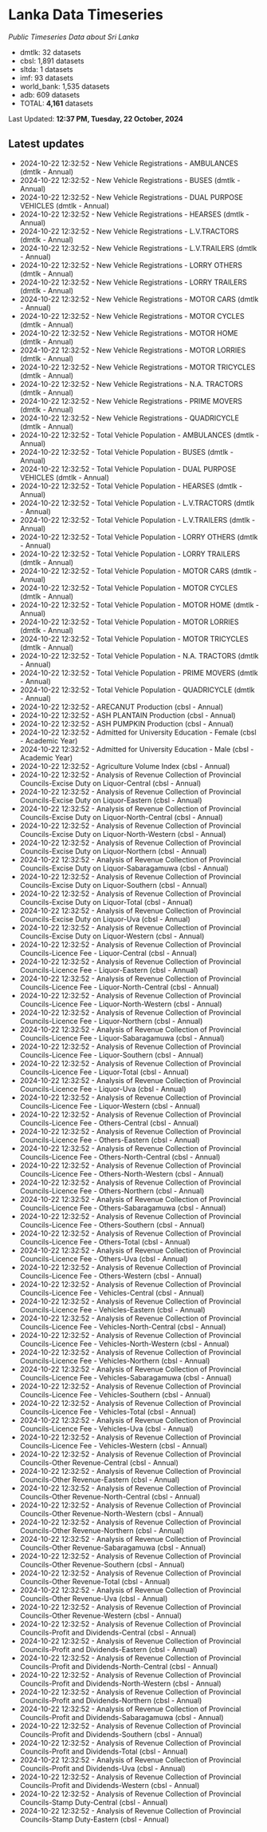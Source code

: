 # Lanka Data Timeseries
*Public Timeseries Data about Sri Lanka*

* dmtlk: 32 datasets
* cbsl: 1,891 datasets
* sltda: 1 datasets
* imf: 93 datasets
* world_bank: 1,535 datasets
* adb: 609 datasets
* TOTAL: **4,161** datasets

Last Updated: **12:37 PM, Tuesday, 22 October, 2024**

## Latest updates

* 2024-10-22 12:32:52 - New Vehicle Registrations - AMBULANCES (dmtlk - Annual)
* 2024-10-22 12:32:52 - New Vehicle Registrations - BUSES (dmtlk - Annual)
* 2024-10-22 12:32:52 - New Vehicle Registrations - DUAL PURPOSE VEHICLES (dmtlk - Annual)
* 2024-10-22 12:32:52 - New Vehicle Registrations - HEARSES (dmtlk - Annual)
* 2024-10-22 12:32:52 - New Vehicle Registrations - L.V.TRACTORS (dmtlk - Annual)
* 2024-10-22 12:32:52 - New Vehicle Registrations - L.V.TRAILERS (dmtlk - Annual)
* 2024-10-22 12:32:52 - New Vehicle Registrations - LORRY OTHERS (dmtlk - Annual)
* 2024-10-22 12:32:52 - New Vehicle Registrations - LORRY TRAILERS (dmtlk - Annual)
* 2024-10-22 12:32:52 - New Vehicle Registrations - MOTOR CARS (dmtlk - Annual)
* 2024-10-22 12:32:52 - New Vehicle Registrations - MOTOR CYCLES (dmtlk - Annual)
* 2024-10-22 12:32:52 - New Vehicle Registrations - MOTOR HOME (dmtlk - Annual)
* 2024-10-22 12:32:52 - New Vehicle Registrations - MOTOR LORRIES (dmtlk - Annual)
* 2024-10-22 12:32:52 - New Vehicle Registrations - MOTOR TRICYCLES (dmtlk - Annual)
* 2024-10-22 12:32:52 - New Vehicle Registrations - N.A. TRACTORS (dmtlk - Annual)
* 2024-10-22 12:32:52 - New Vehicle Registrations - PRIME MOVERS (dmtlk - Annual)
* 2024-10-22 12:32:52 - New Vehicle Registrations - QUADRICYCLE (dmtlk - Annual)
* 2024-10-22 12:32:52 - Total Vehicle Population - AMBULANCES (dmtlk - Annual)
* 2024-10-22 12:32:52 - Total Vehicle Population - BUSES (dmtlk - Annual)
* 2024-10-22 12:32:52 - Total Vehicle Population - DUAL PURPOSE VEHICLES (dmtlk - Annual)
* 2024-10-22 12:32:52 - Total Vehicle Population - HEARSES (dmtlk - Annual)
* 2024-10-22 12:32:52 - Total Vehicle Population - L.V.TRACTORS (dmtlk - Annual)
* 2024-10-22 12:32:52 - Total Vehicle Population - L.V.TRAILERS (dmtlk - Annual)
* 2024-10-22 12:32:52 - Total Vehicle Population - LORRY OTHERS (dmtlk - Annual)
* 2024-10-22 12:32:52 - Total Vehicle Population - LORRY TRAILERS (dmtlk - Annual)
* 2024-10-22 12:32:52 - Total Vehicle Population - MOTOR CARS (dmtlk - Annual)
* 2024-10-22 12:32:52 - Total Vehicle Population - MOTOR CYCLES (dmtlk - Annual)
* 2024-10-22 12:32:52 - Total Vehicle Population - MOTOR HOME (dmtlk - Annual)
* 2024-10-22 12:32:52 - Total Vehicle Population - MOTOR LORRIES (dmtlk - Annual)
* 2024-10-22 12:32:52 - Total Vehicle Population - MOTOR TRICYCLES (dmtlk - Annual)
* 2024-10-22 12:32:52 - Total Vehicle Population - N.A. TRACTORS (dmtlk - Annual)
* 2024-10-22 12:32:52 - Total Vehicle Population - PRIME MOVERS (dmtlk - Annual)
* 2024-10-22 12:32:52 - Total Vehicle Population - QUADRICYCLE (dmtlk - Annual)
* 2024-10-22 12:32:52 - ARECANUT Production (cbsl - Annual)
* 2024-10-22 12:32:52 - ASH PLANTAIN Production (cbsl - Annual)
* 2024-10-22 12:32:52 - ASH PUMPKIN Production (cbsl - Annual)
* 2024-10-22 12:32:52 - Admitted for University Education - Female (cbsl - Academic Year)
* 2024-10-22 12:32:52 - Admitted for University Education - Male (cbsl - Academic Year)
* 2024-10-22 12:32:52 - Agriculture Volume Index (cbsl - Annual)
* 2024-10-22 12:32:52 - Analysis of Revenue Collection of Provincial Councils-Excise Duty on Liquor-Central (cbsl - Annual)
* 2024-10-22 12:32:52 - Analysis of Revenue Collection of Provincial Councils-Excise Duty on Liquor-Eastern (cbsl - Annual)
* 2024-10-22 12:32:52 - Analysis of Revenue Collection of Provincial Councils-Excise Duty on Liquor-North-Central (cbsl - Annual)
* 2024-10-22 12:32:52 - Analysis of Revenue Collection of Provincial Councils-Excise Duty on Liquor-North-Western (cbsl - Annual)
* 2024-10-22 12:32:52 - Analysis of Revenue Collection of Provincial Councils-Excise Duty on Liquor-Northern (cbsl - Annual)
* 2024-10-22 12:32:52 - Analysis of Revenue Collection of Provincial Councils-Excise Duty on Liquor-Sabaragamuwa (cbsl - Annual)
* 2024-10-22 12:32:52 - Analysis of Revenue Collection of Provincial Councils-Excise Duty on Liquor-Southern (cbsl - Annual)
* 2024-10-22 12:32:52 - Analysis of Revenue Collection of Provincial Councils-Excise Duty on Liquor-Total (cbsl - Annual)
* 2024-10-22 12:32:52 - Analysis of Revenue Collection of Provincial Councils-Excise Duty on Liquor-Uva (cbsl - Annual)
* 2024-10-22 12:32:52 - Analysis of Revenue Collection of Provincial Councils-Excise Duty on Liquor-Western (cbsl - Annual)
* 2024-10-22 12:32:52 - Analysis of Revenue Collection of Provincial Councils-Licence Fee - Liquor-Central (cbsl - Annual)
* 2024-10-22 12:32:52 - Analysis of Revenue Collection of Provincial Councils-Licence Fee - Liquor-Eastern (cbsl - Annual)
* 2024-10-22 12:32:52 - Analysis of Revenue Collection of Provincial Councils-Licence Fee - Liquor-North-Central (cbsl - Annual)
* 2024-10-22 12:32:52 - Analysis of Revenue Collection of Provincial Councils-Licence Fee - Liquor-North-Western (cbsl - Annual)
* 2024-10-22 12:32:52 - Analysis of Revenue Collection of Provincial Councils-Licence Fee - Liquor-Northern (cbsl - Annual)
* 2024-10-22 12:32:52 - Analysis of Revenue Collection of Provincial Councils-Licence Fee - Liquor-Sabaragamuwa (cbsl - Annual)
* 2024-10-22 12:32:52 - Analysis of Revenue Collection of Provincial Councils-Licence Fee - Liquor-Southern (cbsl - Annual)
* 2024-10-22 12:32:52 - Analysis of Revenue Collection of Provincial Councils-Licence Fee - Liquor-Total (cbsl - Annual)
* 2024-10-22 12:32:52 - Analysis of Revenue Collection of Provincial Councils-Licence Fee - Liquor-Uva (cbsl - Annual)
* 2024-10-22 12:32:52 - Analysis of Revenue Collection of Provincial Councils-Licence Fee - Liquor-Western (cbsl - Annual)
* 2024-10-22 12:32:52 - Analysis of Revenue Collection of Provincial Councils-Licence Fee - Others-Central (cbsl - Annual)
* 2024-10-22 12:32:52 - Analysis of Revenue Collection of Provincial Councils-Licence Fee - Others-Eastern (cbsl - Annual)
* 2024-10-22 12:32:52 - Analysis of Revenue Collection of Provincial Councils-Licence Fee - Others-North-Central (cbsl - Annual)
* 2024-10-22 12:32:52 - Analysis of Revenue Collection of Provincial Councils-Licence Fee - Others-North-Western (cbsl - Annual)
* 2024-10-22 12:32:52 - Analysis of Revenue Collection of Provincial Councils-Licence Fee - Others-Northern (cbsl - Annual)
* 2024-10-22 12:32:52 - Analysis of Revenue Collection of Provincial Councils-Licence Fee - Others-Sabaragamuwa (cbsl - Annual)
* 2024-10-22 12:32:52 - Analysis of Revenue Collection of Provincial Councils-Licence Fee - Others-Southern (cbsl - Annual)
* 2024-10-22 12:32:52 - Analysis of Revenue Collection of Provincial Councils-Licence Fee - Others-Total (cbsl - Annual)
* 2024-10-22 12:32:52 - Analysis of Revenue Collection of Provincial Councils-Licence Fee - Others-Uva (cbsl - Annual)
* 2024-10-22 12:32:52 - Analysis of Revenue Collection of Provincial Councils-Licence Fee - Others-Western (cbsl - Annual)
* 2024-10-22 12:32:52 - Analysis of Revenue Collection of Provincial Councils-Licence Fee - Vehicles-Central (cbsl - Annual)
* 2024-10-22 12:32:52 - Analysis of Revenue Collection of Provincial Councils-Licence Fee - Vehicles-Eastern (cbsl - Annual)
* 2024-10-22 12:32:52 - Analysis of Revenue Collection of Provincial Councils-Licence Fee - Vehicles-North-Central (cbsl - Annual)
* 2024-10-22 12:32:52 - Analysis of Revenue Collection of Provincial Councils-Licence Fee - Vehicles-North-Western (cbsl - Annual)
* 2024-10-22 12:32:52 - Analysis of Revenue Collection of Provincial Councils-Licence Fee - Vehicles-Northern (cbsl - Annual)
* 2024-10-22 12:32:52 - Analysis of Revenue Collection of Provincial Councils-Licence Fee - Vehicles-Sabaragamuwa (cbsl - Annual)
* 2024-10-22 12:32:52 - Analysis of Revenue Collection of Provincial Councils-Licence Fee - Vehicles-Southern (cbsl - Annual)
* 2024-10-22 12:32:52 - Analysis of Revenue Collection of Provincial Councils-Licence Fee - Vehicles-Total (cbsl - Annual)
* 2024-10-22 12:32:52 - Analysis of Revenue Collection of Provincial Councils-Licence Fee - Vehicles-Uva (cbsl - Annual)
* 2024-10-22 12:32:52 - Analysis of Revenue Collection of Provincial Councils-Licence Fee - Vehicles-Western (cbsl - Annual)
* 2024-10-22 12:32:52 - Analysis of Revenue Collection of Provincial Councils-Other Revenue-Central (cbsl - Annual)
* 2024-10-22 12:32:52 - Analysis of Revenue Collection of Provincial Councils-Other Revenue-Eastern (cbsl - Annual)
* 2024-10-22 12:32:52 - Analysis of Revenue Collection of Provincial Councils-Other Revenue-North-Central (cbsl - Annual)
* 2024-10-22 12:32:52 - Analysis of Revenue Collection of Provincial Councils-Other Revenue-North-Western (cbsl - Annual)
* 2024-10-22 12:32:52 - Analysis of Revenue Collection of Provincial Councils-Other Revenue-Northern (cbsl - Annual)
* 2024-10-22 12:32:52 - Analysis of Revenue Collection of Provincial Councils-Other Revenue-Sabaragamuwa (cbsl - Annual)
* 2024-10-22 12:32:52 - Analysis of Revenue Collection of Provincial Councils-Other Revenue-Southern (cbsl - Annual)
* 2024-10-22 12:32:52 - Analysis of Revenue Collection of Provincial Councils-Other Revenue-Total (cbsl - Annual)
* 2024-10-22 12:32:52 - Analysis of Revenue Collection of Provincial Councils-Other Revenue-Uva (cbsl - Annual)
* 2024-10-22 12:32:52 - Analysis of Revenue Collection of Provincial Councils-Other Revenue-Western (cbsl - Annual)
* 2024-10-22 12:32:52 - Analysis of Revenue Collection of Provincial Councils-Profit and Dividends-Central (cbsl - Annual)
* 2024-10-22 12:32:52 - Analysis of Revenue Collection of Provincial Councils-Profit and Dividends-Eastern (cbsl - Annual)
* 2024-10-22 12:32:52 - Analysis of Revenue Collection of Provincial Councils-Profit and Dividends-North-Central (cbsl - Annual)
* 2024-10-22 12:32:52 - Analysis of Revenue Collection of Provincial Councils-Profit and Dividends-North-Western (cbsl - Annual)
* 2024-10-22 12:32:52 - Analysis of Revenue Collection of Provincial Councils-Profit and Dividends-Northern (cbsl - Annual)
* 2024-10-22 12:32:52 - Analysis of Revenue Collection of Provincial Councils-Profit and Dividends-Sabaragamuwa (cbsl - Annual)
* 2024-10-22 12:32:52 - Analysis of Revenue Collection of Provincial Councils-Profit and Dividends-Southern (cbsl - Annual)
* 2024-10-22 12:32:52 - Analysis of Revenue Collection of Provincial Councils-Profit and Dividends-Total (cbsl - Annual)
* 2024-10-22 12:32:52 - Analysis of Revenue Collection of Provincial Councils-Profit and Dividends-Uva (cbsl - Annual)
* 2024-10-22 12:32:52 - Analysis of Revenue Collection of Provincial Councils-Profit and Dividends-Western (cbsl - Annual)
* 2024-10-22 12:32:52 - Analysis of Revenue Collection of Provincial Councils-Stamp Duty-Central (cbsl - Annual)
* 2024-10-22 12:32:52 - Analysis of Revenue Collection of Provincial Councils-Stamp Duty-Eastern (cbsl - Annual)